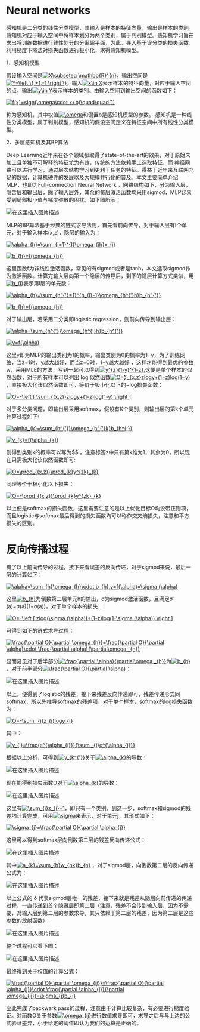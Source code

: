 # Neural networks

感知机是二分类的线性分类模型，其输入是样本的特征向量，输出是样本的类别。感知机对应于输入空间中将样本划分为两个类别，属于判别模型。感知机学习旨在求出将训练数据进行线性划分的分离超平面，为此，导入基于误分类的损失函数，利用梯度下降法对损失函数进行极小化，求得感知机模型。

1、感知机模型

假设输入空间是<a href="https://www.codecogs.com/eqnedit.php?latex=X\subseteq&space;\mathbb{R}^{n}" target="_blank"><img src="https://latex.codecogs.com/gif.latex?X\subseteq&space;\mathbb{R}^{n}" title="X\subseteq \mathbb{R}^{n}" /></a>，输出空间是<a href="https://www.codecogs.com/eqnedit.php?latex=Y=\left&space;\{&space;&plus;1,-1&space;\right&space;\}" target="_blank"><img src="https://latex.codecogs.com/gif.latex?Y=\left&space;\{&space;&plus;1,-1&space;\right&space;\}" title="Y=\left \{ +1,-1 \right \}" /></a>。输入<a href="https://www.codecogs.com/eqnedit.php?latex=x\in&space;X" target="_blank"><img src="https://latex.codecogs.com/gif.latex?x\in&space;X" title="x\in X" /></a>表示样本的特征向量，对应于输入空间的点，输出<a href="https://www.codecogs.com/eqnedit.php?latex=y\in&space;Y" target="_blank"><img src="https://latex.codecogs.com/gif.latex?y\in&space;Y" title="y\in Y" /></a>表示样本的类别。由输入空间到输出空间的函数如下：

<a href="https://www.codecogs.com/eqnedit.php?latex=f(x)=sign(\omega\cdot&space;x&plus;b)\quad\quad(1)" target="_blank"><img src="https://latex.codecogs.com/gif.latex?f(x)=sign(\omega\cdot&space;x&plus;b)\quad\quad(1)" title="f(x)=sign(\omega\cdot x+b)\quad\quad(1)" /></a>

称为感知机，其中权值<a href="https://www.codecogs.com/eqnedit.php?latex=\omega" target="_blank"><img src="https://latex.codecogs.com/gif.latex?\omega" title="\omega" /></a>和偏置b是感知机模型的参数。
感知机是一种线性分类模型，属于判别模型，感知机的假设空间定义在特征空间中所有线性分类模型。

2、多层感知机及其BP算法

Deep Learning近年来在各个领域都取得了state-of-the-art的效果，对于原始未加工且单独不可解释的特征尤为有效，传统的方法依赖手工选取特征，而 神经网络可以进行学习，通过层次结构学习到更利于任务的特征。得益于近年来互联网充足的数据，计算机硬件的发展以及大规模并行化的普及。本文主要简单介绍MLP，也即为Full-connection Neural Network ，网络结构如下，分为输入层，隐含层和输出层，除了输入层外，其余的每层激活函数均采用sigmod，MLP容易受到局部极小值与梯度弥散的困扰，如下图所示：

![在这里插入图片描述](https://img-blog.csdnimg.cn/2019060219455683.png?x-oss-process=image/watermark,type_ZmFuZ3poZW5naGVpdGk,shadow_10,text_aHR0cHM6Ly9ibG9nLmNzZG4ubmV0L3dlaXhpbl80NDc2NjE3OQ==,size_16,color_FFFFFF,t_70)

MLP的BP算法基于经典的链式求导法则，首先看前向传导，对于输入层有I个单元，对于输入样本(x,z)，隐层的输入为：

<a href="https://www.codecogs.com/eqnedit.php?latex=\alpha_{h}=\sum_{i=1}^{I}\omega_{ih}x_{i}" target="_blank"><img src="https://latex.codecogs.com/gif.latex?\alpha_{h}=\sum_{i=1}^{I}\omega_{ih}x_{i}" title="\alpha_{h}=\sum_{i=1}^{I}\omega_{ih}x_{i}" /></a>

<a href="https://www.codecogs.com/eqnedit.php?latex=b_{h}=f(\omega_{h})" target="_blank"><img src="https://latex.codecogs.com/gif.latex?b_{h}=f(\omega_{h})" title="b_{h}=f(\omega_{h})" /></a>

这里函数f为非线性激活函数，常见的有sigmod或者是tanh，本文选取sigmod作为激活函数。计算完输入层向第一个隐层的传导后，剩下的隐层计算方式类似，用<a href="https://www.codecogs.com/eqnedit.php?latex=h_{l}" target="_blank"><img src="https://latex.codecogs.com/gif.latex?h_{l}" title="h_{l}" /></a>表示第l层的单元数：

<a href="https://www.codecogs.com/eqnedit.php?latex=\alpha_{h}=\sum_{h^{'}=1}^{h_{l}-1}\omega_{h^{'}h}b_{h^{'}}" target="_blank"><img src="https://latex.codecogs.com/gif.latex?\alpha_{h}=\sum_{h^{'}=1}^{h_{l}-1}\omega_{h^{'}h}b_{h^{'}}" title="\alpha_{h}=\sum_{h^{'}=1}^{h_{l}-1}\omega_{h^{'}h}b_{h^{'}}" /></a>

<a href="https://www.codecogs.com/eqnedit.php?latex=b_{h}=f(\omega_{h})" target="_blank"><img src="https://latex.codecogs.com/gif.latex?b_{h}=f(\omega_{h})" title="b_{h}=f(\omega_{h})" /></a>

对于输出层，若采用二分类即logistic regression，则前向传导到输出层：

<a href="https://www.codecogs.com/eqnedit.php?latex=\alpha=\sum_{h^{'}}\omega_{h^{'}h}b_{h^{'}}" target="_blank"><img src="https://latex.codecogs.com/gif.latex?\alpha=\sum_{h^{'}}\omega_{h^{'}h}b_{h^{'}}" title="\alpha=\sum_{h^{'}}\omega_{h^{'}h}b_{h^{'}}" /></a>

<a href="https://www.codecogs.com/eqnedit.php?latex=y=f(\alpha)" target="_blank"><img src="https://latex.codecogs.com/gif.latex?y=f(\alpha)" title="y=f(\alpha)" /></a>

这里y即为MLP的输出类别为1的概率，输出类别为0的概率为1−y，为了训练网络，当z=1时，y越大越好，而当z=0时，1−y越大越好 ，这样才能得到最优的参数w，采用MLE的方法，写到一起可以得到<a href="https://www.codecogs.com/eqnedit.php?latex=y^{z}(1-y)^{1-z}" target="_blank"><img src="https://latex.codecogs.com/gif.latex?y^{z}(1-y)^{1-z}" title="y^{z}(1-y)^{1-z}" /></a>,这便是单个样本的似然函数，对于所有样本可以列出 log 似然函数<a href="https://www.codecogs.com/eqnedit.php?latex=O=∑_{x,z}zlogy&plus;(1−z)log(1−y)" target="_blank"><img src="https://latex.codecogs.com/gif.latex?O=∑_{x,z}zlogy&plus;(1−z)log(1−y)" title="O=∑_{x,z}zlogy+(1−z)log(1−y)" /></a> ，直接极大化该似然函数即可，等价于极小化以下的−log损失函数：

<a href="https://www.codecogs.com/eqnedit.php?latex=O=-\left&space;[&space;\sum_{(x,z)}zlogy&plus;(1-z)log(1-y)&space;\right&space;]" target="_blank"><img src="https://latex.codecogs.com/gif.latex?O=-\left&space;[&space;\sum_{(x,z)}zlogy&plus;(1-z)log(1-y)&space;\right&space;]" title="O=-\left [ \sum_{(x,z)}zlogy+(1-z)log(1-y) \right ]" /></a>

对于多分类问题，即输出层采用softmax，假设有K个类别，则输出层的第k个单元计算过程如下:

<a href="https://www.codecogs.com/eqnedit.php?latex=\alpha_{k}=\sum_{h^{'}}\omega_{h^{'}k}b_{h^{'}}" target="_blank"><img src="https://latex.codecogs.com/gif.latex?\alpha_{k}=\sum_{h^{'}}\omega_{h^{'}k}b_{h^{'}}" title="\alpha_{k}=\sum_{h^{'}}\omega_{h^{'}k}b_{h^{'}}" /></a>

<a href="https://www.codecogs.com/eqnedit.php?latex=y_{k}=f(\alpha_{k})" target="_blank"><img src="https://latex.codecogs.com/gif.latex?y_{k}=f(\alpha_{k})" title="y_{k}=f(\alpha_{k})" /></a>

则得到类别k的概率可以写为$$ ，注意标签z中只有第k维为1，其余为0，所以现在只需极大化该似然函数即可:

<a href="https://www.codecogs.com/eqnedit.php?latex=O=\prod_{(x,z)}\prod_{k}y^{zk}_{k}" target="_blank"><img src="https://latex.codecogs.com/gif.latex?O=\prod_{(x,z)}\prod_{k}y^{zk}_{k}" title="O=\prod_{(x,z)}\prod_{k}y^{zk}_{k}" /></a>

同理等价于极小化以下损失：

<a href="https://www.codecogs.com/eqnedit.php?latex=O=-\prod_{(x,z)}\prod_{k}y^{zk}_{k}" target="_blank"><img src="https://latex.codecogs.com/gif.latex?O=-\prod_{(x,z)}\prod_{k}y^{zk}_{k}" title="O=-\prod_{(x,z)}\prod_{k}y^{zk}_{k}" /></a>

以上便是softmax的损失函数，这里需要注意的是以上优化目标O均没带正则项，而且logistic与softmax最后得到的损失函数均可以称作交叉熵损失，注意和平方损失的区别。

# 反向传播过程

有了以上前向传导的过程，接下来看误差的反向传递，对于sigmod来说，最后一层的计算如下：

<a href="https://www.codecogs.com/eqnedit.php?latex=\alpha=\sum_{h}\omega_{h}\cdot&space;b_{h},y=f(\alpha)=\sigma&space;(\alpha)" target="_blank"><img src="https://latex.codecogs.com/gif.latex?\alpha=\sum_{h}\omega_{h}\cdot&space;b_{h},y=f(\alpha)=\sigma&space;(\alpha)" title="\alpha=\sum_{h}\omega_{h}\cdot b_{h},y=f(\alpha)=\sigma (\alpha)" /></a>

这里<a href="https://www.codecogs.com/eqnedit.php?latex=b_{h}" target="_blank"><img src="https://latex.codecogs.com/gif.latex?b_{h}" title="b_{h}" /></a>为倒数第二层单元h的输出，σ为sigmod激活函数，且满足σ′(a)=σ(a)(1−σ(a))，对于单个样本的损失 ：

<a href="https://www.codecogs.com/eqnedit.php?latex=O=-\left&space;[&space;zlog(\sigma&space;(\alpha))&plus;(1-z)log(1-\sigma&space;(\alpha))&space;\right&space;]" target="_blank"><img src="https://latex.codecogs.com/gif.latex?O=-\left&space;[&space;zlog(\sigma&space;(\alpha))&plus;(1-z)log(1-\sigma&space;(\alpha))&space;\right&space;]" title="O=-\left [ zlog(\sigma (\alpha))+(1-z)log(1-\sigma (\alpha)) \right ]" /></a>

可得到如下的链式求导过程：

<a href="https://www.codecogs.com/eqnedit.php?latex=\frac{\partial&space;O}{\partial&space;\omega_{h}}=\frac{\partial&space;O}{\partial&space;\alpha}\cdot&space;\frac{\partial&space;\alpha}{\partial\omega&space;_{h}}" target="_blank"><img src="https://latex.codecogs.com/gif.latex?\frac{\partial&space;O}{\partial&space;\omega_{h}}=\frac{\partial&space;O}{\partial&space;\alpha}\cdot&space;\frac{\partial&space;\alpha}{\partial\omega&space;_{h}}" title="\frac{\partial O}{\partial \omega_{h}}=\frac{\partial O}{\partial \alpha}\cdot \frac{\partial \alpha}{\partial\omega _{h}}" /></a>

显而易见对于后半部分<a href="https://www.codecogs.com/eqnedit.php?latex=\frac{\partial&space;\alpha}{\partial\omega&space;_{h}}" target="_blank"><img src="https://latex.codecogs.com/gif.latex?\frac{\partial&space;\alpha}{\partial\omega&space;_{h}}" title="\frac{\partial \alpha}{\partial\omega _{h}}" /></a>为<a href="https://www.codecogs.com/eqnedit.php?latex=b_{h}" target="_blank"><img src="https://latex.codecogs.com/gif.latex?b_{h}" title="b_{h}" /></a>，对于前半部分<a href="https://www.codecogs.com/eqnedit.php?latex=\frac{\partial&space;O}{\partial&space;\alpha}" target="_blank"><img src="https://latex.codecogs.com/gif.latex?\frac{\partial&space;O}{\partial&space;\alpha}" title="\frac{\partial O}{\partial \alpha}" /></a>：

![在这里插入图片描述](https://img-blog.csdnimg.cn/20190602201458449.png)

以上，便得到了logistic的残差，接下来残差反向传递即可，残差传递形式同softmax，所以先推导softmax的残差项，对于单个样本，softmax的log损失函数为：

<a href="https://www.codecogs.com/eqnedit.php?latex=O=-\sum&space;_{i}z_{i}logy_{i}" target="_blank"><img src="https://latex.codecogs.com/gif.latex?O=-\sum&space;_{i}z_{i}logy_{i}" title="O=-\sum _{i}z_{i}logy_{i}" /></a>

其中：

<a href="https://www.codecogs.com/eqnedit.php?latex=y_{i}=\frac{e^{\alpha_{i}}}{\sum&space;_{j}e^{\alpha_{j}}}" target="_blank"><img src="https://latex.codecogs.com/gif.latex?y_{i}=\frac{e^{\alpha_{i}}}{\sum&space;_{j}e^{\alpha_{j}}}" title="y_{i}=\frac{e^{\alpha_{i}}}{\sum _{j}e^{\alpha_{j}}}" /></a>

根据以上分析，可得到<a href="https://www.codecogs.com/eqnedit.php?latex=y_{k^{'}}" target="_blank"><img src="https://latex.codecogs.com/gif.latex?y_{k^{'}}" title="y_{k^{'}}" /></a>关于<a href="https://www.codecogs.com/eqnedit.php?latex=\alpha_{k}" target="_blank"><img src="https://latex.codecogs.com/gif.latex?\alpha_{k}" title="\alpha_{k}" /></a>的导数：

![在这里插入图片描述](https://img-blog.csdnimg.cn/20190602201912319.png)

现在能得到损失函数O对于<a href="https://www.codecogs.com/eqnedit.php?latex=\alpha_{k}" target="_blank"><img src="https://latex.codecogs.com/gif.latex?\alpha_{k}" title="\alpha_{k}" /></a>的导数：

![在这里插入图片描述](https://img-blog.csdnimg.cn/20190602202002159.png)

这里有<a href="https://www.codecogs.com/eqnedit.php?latex=\sum_{i}z_{i}=1" target="_blank"><img src="https://latex.codecogs.com/gif.latex?\sum_{i}z_{i}=1" title="\sum_{i}z_{i}=1" /></a>，即只有一个类别，到这一步，softmax和sigmod的残差均计算完成，可用<a href="https://www.codecogs.com/eqnedit.php?latex=\sigma" target="_blank"><img src="https://latex.codecogs.com/gif.latex?\sigma" title="\sigma" /></a>来表示，对于单元j，其形式如下：

<a href="https://www.codecogs.com/eqnedit.php?latex=\sigma_{j}=\frac{\partial&space;O}{\partial&space;\alpha_{j}}" target="_blank"><img src="https://latex.codecogs.com/gif.latex?\sigma_{j}=\frac{\partial&space;O}{\partial&space;\alpha_{j}}" title="\sigma_{j}=\frac{\partial O}{\partial \alpha_{j}}" /></a>

这里可以得到softmax层向倒数第二层的残差反向传递公式：

![在这里插入图片描述](https://img-blog.csdnimg.cn/20190602202520987.png)

其中<a href="https://www.codecogs.com/eqnedit.php?latex=a_{k}=\sum_{h}w_{hk}b_{h}" target="_blank"><img src="https://latex.codecogs.com/gif.latex?a_{k}=\sum_{h}w_{hk}b_{h}" title="a_{k}=\sum_{h}w_{hk}b_{h}" /></a> ，对于sigmod层，向倒数第二层的反向传递公式为：

![在这里插入图片描述](https://img-blog.csdnimg.cn/20190602202642673.png)

以上公式的 δ 代表sigmod层唯一的残差，接下来就是残差从隐层向前传递的传递过程，一直传递到首个隐藏层即第二层（注意，残差不会传到输入层，因为不需要，对输入层到第二层的参数求导，其只依赖于第二层的残差，因为第二层是这些参数的放射函数）：

![在这里插入图片描述](https://img-blog.csdnimg.cn/20190602202722337.png)

整个过程可以看下图：

![在这里插入图片描述](https://img-blog.csdnimg.cn/20190602202827896.gif)

最终得到关于权值的计算公式：

<a href="https://www.codecogs.com/eqnedit.php?latex=\frac{\partial&space;O}{\partial&space;\omega_{ij}}=\frac{\partial&space;O}{\partial&space;\alpha_{j}}\cdot&space;\frac{\partial&space;\alpha_{j}}{\partial&space;\omega_{ij}}=\sigma_{j}b_{i}" target="_blank"><img src="https://latex.codecogs.com/gif.latex?\frac{\partial&space;O}{\partial&space;\omega_{ij}}=\frac{\partial&space;O}{\partial&space;\alpha_{j}}\cdot&space;\frac{\partial&space;\alpha_{j}}{\partial&space;\omega_{ij}}=\sigma_{j}b_{i}" title="\frac{\partial O}{\partial \omega_{ij}}=\frac{\partial O}{\partial \alpha_{j}}\cdot \frac{\partial \alpha_{j}}{\partial \omega_{ij}}=\sigma_{j}b_{i}" /></a>

至此完成了backwark pass的过程，注意由于计算比较复杂，有必要进行梯度验证。对函数O关于参数<a href="https://www.codecogs.com/eqnedit.php?latex=\omega_{ij}" target="_blank"><img src="https://latex.codecogs.com/gif.latex?\omega_{ij}" title="\omega_{ij}" /></a>进行数值求导即可，求导之后与与上边的公式验证差异，小于给定的阈值即认为我们的运算是正确的。

